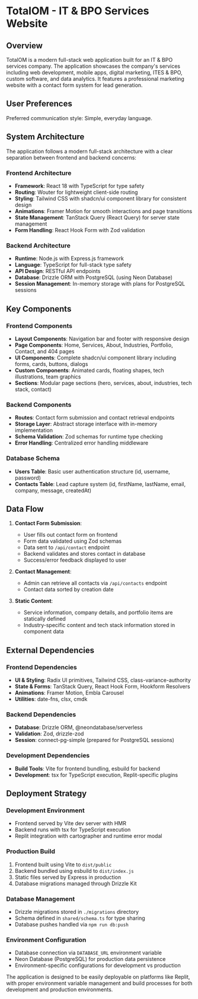 # TotalOM - IT & BPO Services Website

## Overview

TotalOM is a modern full-stack web application built for an IT & BPO services company. The application showcases the company's services including web development, mobile apps, digital marketing, ITES & BPO, custom software, and data analytics. It features a professional marketing website with a contact form system for lead generation.

## User Preferences

Preferred communication style: Simple, everyday language.

## System Architecture

The application follows a modern full-stack architecture with a clear separation between frontend and backend concerns:

### Frontend Architecture
- **Framework**: React 18 with TypeScript for type safety
- **Routing**: Wouter for lightweight client-side routing
- **Styling**: Tailwind CSS with shadcn/ui component library for consistent design
- **Animations**: Framer Motion for smooth interactions and page transitions
- **State Management**: TanStack Query (React Query) for server state management
- **Form Handling**: React Hook Form with Zod validation

### Backend Architecture
- **Runtime**: Node.js with Express.js framework
- **Language**: TypeScript for full-stack type safety
- **API Design**: RESTful API endpoints
- **Database**: Drizzle ORM with PostgreSQL (using Neon Database)
- **Session Management**: In-memory storage with plans for PostgreSQL sessions

## Key Components

### Frontend Components
- **Layout Components**: Navigation bar and footer with responsive design
- **Page Components**: Home, Services, About, Industries, Portfolio, Contact, and 404 pages
- **UI Components**: Complete shadcn/ui component library including forms, cards, buttons, dialogs
- **Custom Components**: Animated cards, floating shapes, tech illustrations, team graphics
- **Sections**: Modular page sections (hero, services, about, industries, tech stack, contact)

### Backend Components
- **Routes**: Contact form submission and contact retrieval endpoints
- **Storage Layer**: Abstract storage interface with in-memory implementation
- **Schema Validation**: Zod schemas for runtime type checking
- **Error Handling**: Centralized error handling middleware

### Database Schema
- **Users Table**: Basic user authentication structure (id, username, password)
- **Contacts Table**: Lead capture system (id, firstName, lastName, email, company, message, createdAt)

## Data Flow

1. **Contact Form Submission**:
   - User fills out contact form on frontend
   - Form data validated using Zod schemas
   - Data sent to `/api/contact` endpoint
   - Backend validates and stores contact in database
   - Success/error feedback displayed to user

2. **Contact Management**:
   - Admin can retrieve all contacts via `/api/contacts` endpoint
   - Contact data sorted by creation date

3. **Static Content**:
   - Service information, company details, and portfolio items are statically defined
   - Industry-specific content and tech stack information stored in component data

## External Dependencies

### Frontend Dependencies
- **UI & Styling**: Radix UI primitives, Tailwind CSS, class-variance-authority
- **State & Forms**: TanStack Query, React Hook Form, Hookform Resolvers
- **Animations**: Framer Motion, Embla Carousel
- **Utilities**: date-fns, clsx, cmdk

### Backend Dependencies
- **Database**: Drizzle ORM, @neondatabase/serverless
- **Validation**: Zod, drizzle-zod
- **Session**: connect-pg-simple (prepared for PostgreSQL sessions)

### Development Dependencies
- **Build Tools**: Vite for frontend bundling, esbuild for backend
- **Development**: tsx for TypeScript execution, Replit-specific plugins

## Deployment Strategy

### Development Environment
- Frontend served by Vite dev server with HMR
- Backend runs with tsx for TypeScript execution
- Replit integration with cartographer and runtime error modal

### Production Build
1. Frontend built using Vite to `dist/public`
2. Backend bundled using esbuild to `dist/index.js`
3. Static files served by Express in production
4. Database migrations managed through Drizzle Kit

### Database Management
- Drizzle migrations stored in `./migrations` directory
- Schema defined in `shared/schema.ts` for type sharing
- Database pushes handled via `npm run db:push`

### Environment Configuration
- Database connection via `DATABASE_URL` environment variable
- Neon Database (PostgreSQL) for production data persistence
- Environment-specific configurations for development vs production

The application is designed to be easily deployable on platforms like Replit, with proper environment variable management and build processes for both development and production environments.
